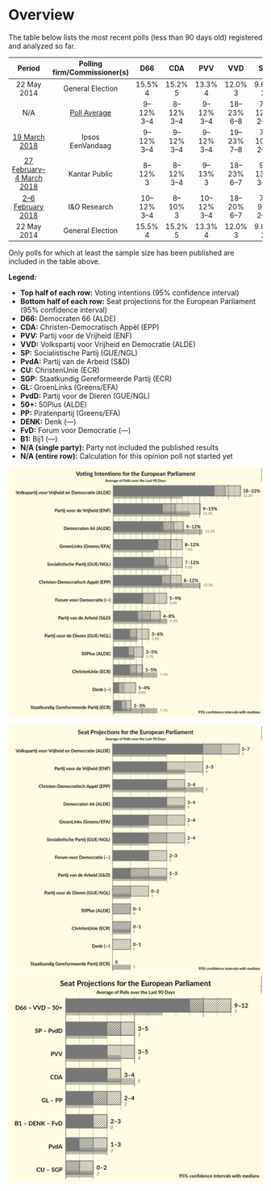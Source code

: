 # Overview

The table below lists the most recent polls (less than 90 days old) registered and analyzed so far.

| Period     | Polling firm/Commissioner(s) | D66 | CDA | PVV | VVD | SP | PvdA | CU | SGP | GL | PvdD | 50+ | PP | DENK | FvD | B1 |
|:----------:|:----------------------------:|:--:|:--:|:--:|:--:|:--:|:--:|:--:|:--:|:--:|:--:|:--:|:--:|:--:|:--:|:--:|
| 22 May 2014 | General Election | 15.5% <br> 4 | 15.2% <br> 5 | 13.3% <br> 4 | 12.0% <br> 3 | 9.6% <br> 2 | 9.4% <br> 3 | 7.7% <br> 1 | 7.7% <br> 1 | 7.0% <br> 2 | 4.2% <br> 1 | 3.7% <br> 0 | 0.9% <br> 0 | 0.0% <br> 0 | 0.0% <br> 0 | 0.0% <br> 0 |
| N/A | [Poll Average](average.html) | 9–12% <br> 3–4 | 8–12% <br> 3–4 | 9–12% <br> 3–4 | 18–23% <br> 6–8 | 7–12% <br> 2–4 | 4–8% <br> 1–2 | 3–5% <br> 1–2 | 2–3% <br> 0–1 | 8–12% <br> 3–4 | 3–6% <br> 0–1 | 3–6% <br> 0–1 | N/A <br> N/A | 1–3% <br> 0 | 5–9% <br> 1–3 | N/A <br> N/A |
| [19 March 2018](2018-03-19-Ipsos.html) | Ipsos <br> EenVandaag | 9–12% <br> 3–4 | 9–12% <br> 3–4 | 9–12% <br> 3–4 | 19–23% <br> 7–8 | 7–10% <br> 2–3 | 4–6% <br> 1–2 | 3–6% <br> 1–2 | 2–3% <br> 0 | 8–11% <br> 2–4 | 3–6% <br> 0–2 | 4–6% <br> 1–2 | N/A <br> N/A | 2–4% <br> 0 | 5–7% <br> 1–2 | N/A <br> N/A |
| [27 February–4 March 2018](2018-03-04-KantarPublic.html) | Kantar Public | 8–12% <br> 3 | 8–12% <br> 3–4 | 9–13% <br> 3 | 18–23% <br> 6–7 | 9–13% <br> 3–4 | 5–8% <br> 1–2 | 3–5% <br> 1 | 1–3% <br> 0–1 | 9–13% <br> 3 | 3–5% <br> 0–1 | 3–5% <br> 1 | N/A <br> N/A | 1–3% <br> 0 | 5–8% <br> 2 | N/A <br> N/A |
| [2–6 February 2018](2018-02-06-IOResearch.html) | I&O Research | 10–12% <br> 3–4 | 8–10% <br> 3 | 10–12% <br> 3–4 | 18–20% <br> 6–7 | 7–9% <br> 2–3 | 6–8% <br> 2–3 | 4–5% <br> 1 | 2–3% <br> 0 | 10–12% <br> 3–4 | 3–5% <br> 0–1 | 3–4% <br> 0–1 | N/A <br> N/A | 1–2% <br> 0 | 8–10% <br> 2–3 | N/A <br> N/A |
| 22 May 2014 | General Election | 15.5% <br> 4 | 15.2% <br> 5 | 13.3% <br> 4 | 12.0% <br> 3 | 9.6% <br> 2 | 9.4% <br> 3 | 7.7% <br> 1 | 7.7% <br> 1 | 7.0% <br> 2 | 4.2% <br> 1 | 3.7% <br> 0 | 0.9% <br> 0 | 0.0% <br> 0 | 0.0% <br> 0 | 0.0% <br> 0 |

Only polls for which at least the sample size has been published are included in the table above.

**Legend:**
+ **Top half of each row:** Voting intentions (95% confidence interval)
+ **Bottom half of each row:** Seat projections for the European Parliament (95% confidence interval)
+ **D66:** Democraten 66 (ALDE)
+ **CDA:** Christen-Democratisch Appèl (EPP)
+ **PVV:** Partij voor de Vrijheid (ENF)
+ **VVD:** Volkspartij voor Vrijheid en Democratie (ALDE)
+ **SP:** Socialistische Partij (GUE/NGL)
+ **PvdA:** Partij van de Arbeid (S&D)
+ **CU:** ChristenUnie (ECR)
+ **SGP:** Staatkundig Gereformeerde Partij (ECR)
+ **GL:** GroenLinks (Greens/EFA)
+ **PvdD:** Partij voor de Dieren (GUE/NGL)
+ **50+:** 50Plus (ALDE)
+ **PP:** Piratenpartij (Greens/EFA)
+ **DENK:** Denk (—)
+ **FvD:** Forum voor Democratie (—)
+ **B1:** Bij1 (—)
+ **N/A (single party):** Party not included the published results
+ **N/A (entire row):** Calculation for this opinion poll not started yet


![Graph with voting intentions not yet produced](average.png "Voting Intentions")

![Graph with seats not yet produced](average-seats.png "Seats")
![Graph with coalitions seats not yet produced](average-coalitions-seats.png "Coalitions Seats")
